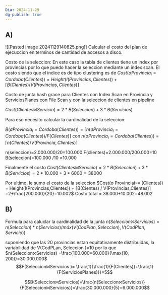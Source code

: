 ```yaml
---
Dia: 2024-11-29
dg-publish: true
---
```

## A) 

![[Pasted image 20241129140825.png]]
Calcular el costo del plan de ejecuccion en terminos de cantidad de accesos a disco. 


Costo de la seleccion:
En este caso la tabla de clientes tiene un index por provincias por lo que puedo hacer la seleccion mediante un index scan. 
El costo siendo que el indice es de tipo clustering es de $Cost(σ Provincia_i=Cordoba (Clientes)) = Height(I(Provincias,Clientes)) + ⌈B(Cientes) / V(Provincias,Clientes)⌉$

Costo de junta hash grace para Clientes con Index Scan en Provincia y ServiciosPlanes con File Scan y con  la seleccion de clientes en pipeline

$Cost(Clientes⨝Servicio) = 2 * B(Seleccion) + 3 * B(Servicios)$

Para eso necesito calcular la cardinalidad de la seleccion:

$B(σ Provincia_i=Cordoba (Clientes)) = ⌈n(σ Provincia_i=Cordoba (Clientes)) / F(Clientes)⌉$
con 
$n(σ Provincia_i=Cordoba (Clientes)) = ⌈n(Clientes) / V(Provincia,Clientes)⌉$

n(seleccion)=2.000.000/20=100.000
F(clientes)=2.000.000/200.000=10
B(seleccion)=100.000 /10 =10.000

Finalmente el costo 
$Cost(Clientes⨝Servicio) = 2 * B(Seleccion) + 3 * B(Servicios)= 2*10.000+3*6000=38000$

Por ultimo, le sumo el costo de la seleccion
 $Cost(σ Provinciai=v (Clientes)) = Height(I(Provincias,Clientes)) + ⌈B(Cientes) / V(Provincias,Clientes)⌉=2+\frac{200.000}{20}=10.002$
Costo total = 38.000+10.002=48.002


## B)
Formula para caluclar la cardinalidad de la junta $n(Seleccion⨝Servicios) = n(Seleccion) * n(Servicios) / máx(V(CodPlan,Seleccion) , V(CodPlan,Servicio))$ 

suponiendo que las 20 provincias estan equitativamente distribuidas, la variabilidad de V(CodPLan, Seleccion )=10
por lo que $n(Seleccion⨝Servicios) =\frac{100.000*60.000}{\max(10, 200)}=30.000.000$
$$F(Seleccion⨝Servicios )= \frac{1}{\frac{1}{F(Clientes)}+\frac{1}{F(ServiciosPlanes)}}=5$$

$$B(Seleccion⨝Servicios)=\frac{n(Seleccion⨝Servicios)}{F(Seleccion⨝Servicios)}=\frac{30.000.000}{5}=6.000.000$$